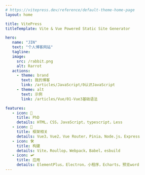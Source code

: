 ```yaml
---
# https://vitepress.dev/reference/default-theme-home-page
layout: home

title: VitePress
titleTemplate: Vite & Vue Powered Static Site Generator

hero:
   name: "JIN"
   text: "个人博客网站"
   tagline: 
   image:
     src: /rabbit.png
     alt: Rarrot
   actions:
     - theme: brand
       text: 我的博客
       link: /articles/JavaScript/0认识JavaScript
     - theme: alt
       text: 示例
       link: /articles/Vue/01-Vue3基础语法

features:
   - icon: 🛞
     title: PhD
     details: HTML，CSS，JavaScript，typescript，Less
   - icon: 🚗
     title: 框架相关
     details: Vue3，Vue2，Vue Router，Pinia，Node.js，Express
   - icon: 🛠️
     title: 构建
     details: Vite，Roullop，Webpack，Babel，esbuild
   - icon: 🛩️
     title: 应用
     details: ElementPlus，Electron，小程序，Echarts，预览word
---
```

<script setup>
// import videos from './.vitepress/theme/components/homeVideo.vue'
// import imgs from './.vitepress/theme/components/homeImg.vue'

</script>

<!-- <videos /> -->

<!-- <imgs /> -->
